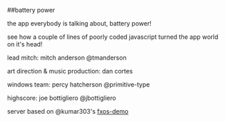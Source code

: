 ##battery power

the app everybody is talking about, battery power!

see how a couple of lines of poorly coded javascript turned the app world on it's head!


lead mitch: mitch anderson @tmanderson

art direction & music production: dan cortes

windows team: percy hatcherson @primitive-type

highscore: joe bottigliero @jbottigliero

server based on @kumar303's [fxos-demo](https://github.com/kumar303/fxos-demo)
